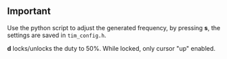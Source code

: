 
## Important

Use the python script to adjust the generated frequency, by pressing **s**, the settings are saved in `tim_config.h`.

**d** locks/unlocks the duty to 50%. While locked, only cursor "up" enabled.


